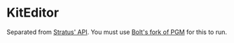 # KitEditor

Separated from [Stratus' API](https://gitlab.com/StratusNetwork/minecraft/stratus-api-plugins). You must use [Bolt's fork of PGM](https://github.com/bolt-rip/PGM/releases/tag/PGM-42f047295687b43fbb7f46aea3d60d88d0a8f6b0) for this to run.
